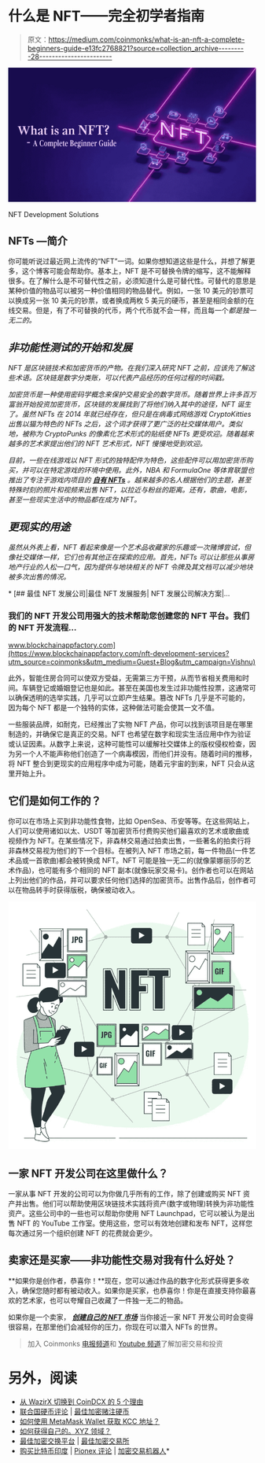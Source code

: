 # 什么是 NFT——完全初学者指南

> 原文：<https://medium.com/coinmonks/what-is-an-nft-a-complete-beginners-guide-e13fc2768821?source=collection_archive---------28----------------------->

![](img/b7ae9f29e1c56fe58cacf353a3b52e57.png)

NFT Development Solutions

## NFTs —简介

你可能听说过最近网上流传的“NFT”一词。如果你想知道这些是什么，并想了解更多，这个博客可能会帮助你。基本上，NFT 是不可替换令牌的缩写，这不能解释很多。在了解什么是不可替代性之前，必须知道什么是可替代性。可替代的意思是某种价值的物品可以被另一种价值相同的物品替代。例如，一张 10 美元的钞票可以换成另一张 10 美元的钞票，或者换成两枚 5 美元的硬币，甚至是相同金额的在线交易。但是，有了不可替换的代币，两个代币就不会一样，而且每一个[](https://www.theverge.com/22310188/nft-explainer-what-is-blockchain-crypto-art-faq)*都是独一无二的。*

## *非功能性测试的开始和发展*

*NFT 是区块链技术和加密货币的产物。在我们深入研究 NFT 之前，应该先了解这些术语。区块链是数字分类账，可以代表产品经历的任何过程的时间戳。*

*加密货币是一种使用密码学概念来保护交易安全的数字货币。随着世界上许多百万富翁开始投资加密货币，区块链的发展找到了将他们纳入其中的途径，NFT 诞生了。虽然 NFTs 在 2014 年就已经存在，但只是在病毒式网络游戏 CryptoKitties 出售以猫为特色的 NFTs 之后，这个词才获得了更广泛的社交媒体用户。类似地，被称为 CryptoPunks 的像素化艺术形式的贴纸使 NFTs 更受欢迎。随着越来越多的艺术家提出他们的 NFT 艺术形式，NFT 慢慢地受到欢迎。*

*目前，一些在线游戏以 NFT 形式的独特配件为特色，这些配件可以用加密货币购买，并可以在特定游戏的环境中使用。此外，NBA 和 FormulaOne 等体育联盟也推出了专注于游戏内项目的 [***自有 NFTs***](https://www.blockchainappfactory.com/nft-development-services?utm_source=coinmonks&utm_medium=Guest+Blog&utm_campaign=Vishnu) 。越来越多的名人根据他们的主题，甚至特殊时刻的照片和视频来出售 NFT，以拉近与粉丝的距离。还有，歌曲，电影，甚至一些现实生活中的物品都在成为 NFT。*

## *更现实的用途*

*虽然从外表上看，NFT 看起来像是一个艺术品收藏家的乐趣或一次赌博尝试，但像社交媒体一样，它们也有其他正在探索的应用。首先，NFTs 可以让那些从事房地产行业的人松一口气，因为提供与地块相关的 NFT 令牌及其文档可以减少地块被多次出售的情况。*

*[](https://www.blockchainappfactory.com/nft-development-services?utm_source=coinmonks&utm_medium=Guest+Blog&utm_campaign=Vishnu) [## 最佳 NFT 发展公司|最佳 NFT 发展服务| NFT 发展公司解决方案|…

### 我们的 NFT 开发公司用强大的技术帮助您创建您的 NFT 平台。我们的 NFT 开发流程…

www.blockchainappfactory.com](https://www.blockchainappfactory.com/nft-development-services?utm_source=coinmonks&utm_medium=Guest+Blog&utm_campaign=Vishnu) 

此外，智能住房合同可以使双方受益，无需第三方干预，从而节省相关费用和时间。车辆登记或婚姻登记也是如此。甚至在美国也发生过非功能性投票，这通常可以确保透明的选举实践，几乎可以立即产生结果。篡改 NFTs 几乎是不可能的，因为每个 NFT 都是一个独特的实体，这种做法可能会使其一文不值。

一些服装品牌，如耐克，已经推出了实物 NFT 产品，你可以找到该项目是在哪里制造的，并确保它是真正的交易。NFT 也希望在数字和现实生活应用中作为验证或认证因素。从数字上来说，这种可能性可以缓解社交媒体上的版权侵权检查，因为另一个人不能声称他们创造了一个病毒模因，而他们并没有。随着时间的推移，将 NFT 整合到更现实的应用程序中成为可能，随着元宇宙的到来，NFT 只会从这里开始上升。

## 它们是如何工作的？

你可以在市场上买到非功能性食物，比如 OpenSea、币安等等。在这些网站上，人们可以使用诸如以太、USDT 等加密货币付费购买他们最喜欢的艺术或歌曲或视频作为 NFT。在某些情况下，非森林交易通过拍卖出售，一些著名的拍卖行将非森林交易视为他们的下一个目标。在被列入 NFT 市场之前，每一件物品(一件艺术品或一首歌曲)都会被转换成 NFT。NFT 可能是独一无二的(就像蒙娜丽莎的艺术作品)，也可能有多个相同的 NFT 副本(就像玩家交易卡)。创作者也可以在网站上列出他们的作品，并可以要求任何他们选择的加密货币。出售作品后，创作者可以在物品转手时获得版税，确保被动收入。

![](img/bc89e7852180472b400bc9b37621a423.png)

## 一家 NFT 开发公司在这里做什么？

一家从事 NFT 开发的公司可以为你做几乎所有的工作，除了创建或购买 NFT 资产并出售。他们可以帮助使用区块链技术实践将资产(数字或物理)转换为非功能性资产。这些公司中的一些也可以帮助你使用 NFT Launchpad，它可以被认为是出售 NFT 的 YouTube 工作室。使用这些，您可以有效地创建和发布 NFT，这样您每次通过另一个组织创建 NFT 的花费就会更少。

## 卖家还是买家——非功能性交易对我有什么好处？

**如果你是创作者，恭喜你！**现在，您可以通过作品的数字化形式获得更多收入，确保您随时都有被动收入。如果你是买家，也恭喜你！你是在直接支持你最喜欢的艺术家，也可以夸耀自己收藏了一件独一无二的物品。

如果你是一个卖家， [***创建自己的 NFT 市场***](https://www.blockchainappfactory.com/nft-marketplace-development?utm_source=coinmonkks&utm_medium=Guest+Blog&utm_campaign=Vishnu) 当你接近一家 NFT 开发公司时会变得很容易，在那里他们会减轻你的压力，你现在可以潜入 NFTs 的世界。

> 加入 Coinmonks [电报频道](https://t.me/coincodecap)和 [Youtube 频道](https://www.youtube.com/c/coinmonks/videos)了解加密交易和投资

# 另外，阅读

*   [从 WazirX 切换到 CoinDCX 的 5 个理由](https://coincodecap.com/reasons-to-switch-from-wazirx-to-coindcx)
*   [联合国硬币评论](https://coincodecap.com/unocoin-review) | [最佳加密赌注硬币](https://coincodecap.com/best-crypto-staking-coins)
*   [如何使用 MetaMask Wallet 获取 KCC 地址？](https://coincodecap.com/kcc-address-metamask)
*   [如何获得自己的。XYZ 领域？](https://coincodecap.com/xyz-domain)
*   [最佳加密交换平台](https://coincodecap.com/best-crypto-swap-platforms) | [最佳加密交易所](https://coincodecap.com/crypto-exchange)
*   [购买比特币印度](/coinmonks/buy-bitcoin-in-india-feb50ddfef94) | [Pionex 评论](/coinmonks/pionex-review-exchange-with-crypto-trading-bot-1e459d0191ea) | [加密交易机器人](/coinmonks/crypto-trading-bot-c2ffce8acb2a)*